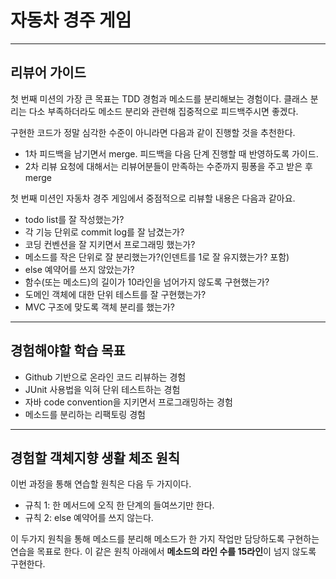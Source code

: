 # 자동차 경주 게임

---
## 리뷰어 가이드
첫 번째 미션의 가장 큰 목표는 TDD 경험과 메소드를 분리해보는 경험이다.
클래스 분리는 다소 부족하더라도 메소드 분리와 관련해 집중적으로 피드백주시면 좋겠다.

구현한 코드가 정말 심각한 수준이 아니라면 다음과 같이 진행할 것을 추천한다.
* 1차 피드백을 남기면서 merge. 피드백을 다음 단계 진행할 때 반영하도록 가이드.
* 2차 리뷰 요청에 대해서는 리뷰어분들이 만족하는 수준까지 핑퐁을 주고 받은 후 merge

첫 번째 미션인 자동차 경주 게임에서 중점적으로 리뷰할 내용은 다음과 같아요.

- todo list를 잘 작성했는가?
- 각 기능 단위로 commit log를 잘 남겼는가?
- 코딩 컨벤션을 잘 지키면서 프로그래밍 했는가?
- 메소드를 작은 단위로 잘 분리했는가?(인덴트를 1로 잘 유지했는가? 포함)
- else 예약어를 쓰지 않았는가?
- 함수(또는 메소드)의 길이가 10라인을 넘어가지 않도록 구현했는가?
- 도메인 객체에 대한 단위 테스트를 잘 구현했는가?
- MVC 구조에 맞도록 객체 분리를 했는가?

---
## 경험해야할 학습 목표
- Github 기반으로 온라인 코드 리뷰하는 경험
- JUnit 사용법을 익혀 단위 테스트하는 경험
- 자바 code convention을 지키면서 프로그래밍하는 경험
- 메소드를 분리하는 리팩토링 경험

---
## 경험할 객체지향 생활 체조 원칙
이번 과정을 통해 연습할 원칙은 다음 두 가지이다.

- 규칙 1: 한 메서드에 오직 한 단계의 들여쓰기만 한다.
- 규칙 2: else 예약어를 쓰지 않는다.

이 두가지 원칙을 통해 메소드를 분리해 메소드가 한 가지 작업만 담당하도록 구현하는 연습을 목표로 한다.
이 같은 원칙 아래에서 **메소드의 라인 수를 15라인**이 넘지 않도록 구현한다.
